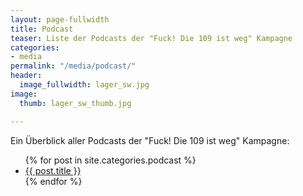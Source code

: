 ```yaml
---
layout: page-fullwidth
title: Podcast
teaser: Liste der Podcasts der "Fuck! Die 109 ist weg" Kampagne
categories:
- media
permalink: "/media/podcast/"
header:
  image_fullwidth: lager_sw.jpg
image:
  thumb: lager_sw_thumb.jpg

---
```

Ein Überblick aller Podcasts der "Fuck! Die 109 ist weg" Kampagne:

<ul>
    {% for post in site.categories.podcast %}
    <li><a href="{{ site.url }}{{ site.baseurl }}{{ post.url }}">{{ post.title }}</a></li>
    {% endfor %}
</ul>